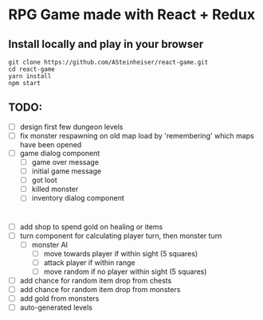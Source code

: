 # RPG Game made with React + Redux

## Install locally and play in your browser
```
git clone https://github.com/ASteinheiser/react-game.git
cd react-game
yarn install
npm start
```

## TODO:
- [ ] design first few dungeon levels
- [ ] fix monster respawning on old map load by 'remembering' which maps have been opened
- [ ] game dialog component
  - [ ] game over message
  - [ ] initial game message
  - [ ] got loot
  - [ ] killed monster
  - [ ] inventory dialog component
#

- [ ] add shop to spend gold on healing or items
- [ ] turn component for calculating player turn, then monster turn
  - [ ] monster AI
    - [ ] move towards player if within sight (5 squares)
    - [ ] attack player if within range
    - [ ] move random if no player within sight (5 squares)
- [ ] add chance for random item drop from chests
- [ ] add chance for random item drop from monsters
- [ ] add gold from monsters
- [ ] auto-generated levels

